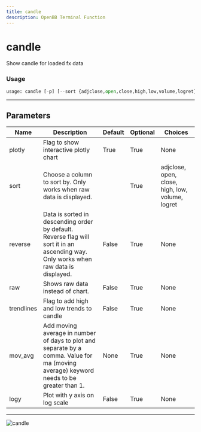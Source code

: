 ```yaml
---
title: candle
description: OpenBB Terminal Function
---
```


# candle

Show candle for loaded fx data
### Usage 
```python
usage: candle [-p] [--sort {adjclose,open,close,high,low,volume,logret}] [-r] [--raw] [-t] [--ma MOV_AVG] [--log]
```
---
## Parameters
| Name | Description | Default | Optional | Choices |
| ---- | ----------- | ------- | -------- | ------- |
| plotly | Flag to show interactive plotly chart | True | True | None |
| sort | Choose a column to sort by. Only works when raw data is displayed. |  | True | adjclose, open, close, high, low, volume, logret |
| reverse | Data is sorted in descending order by default. Reverse flag will sort it in an ascending way. Only works when raw data is displayed. | False | True | None |
| raw | Shows raw data instead of chart. | False | True | None |
| trendlines | Flag to add high and low trends to candle | False | True | None |
| mov_avg | Add moving average in number of days to plot and separate by a comma. Value for ma (moving average) keyword needs to be greater than 1. | None | True | None |
| logy | Plot with y axis on log scale | False | True | None |
---
![candle](https://user-images.githubusercontent.com/46355364/154029283-2e5e472b-4c2b-4e88-8fbe-f6a0925898b8.png)

